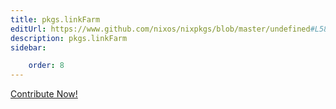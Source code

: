 ```yaml
---
title: pkgs.linkFarm
editUrl: https://www.github.com/nixos/nixpkgs/blob/master/undefined#L582C14
description: pkgs.linkFarm
sidebar:

    order: 8
---
```


<a href="https://www.github.com/nixos/nixpkgs/blob/master/undefined#L582C14">Contribute Now!</a>



